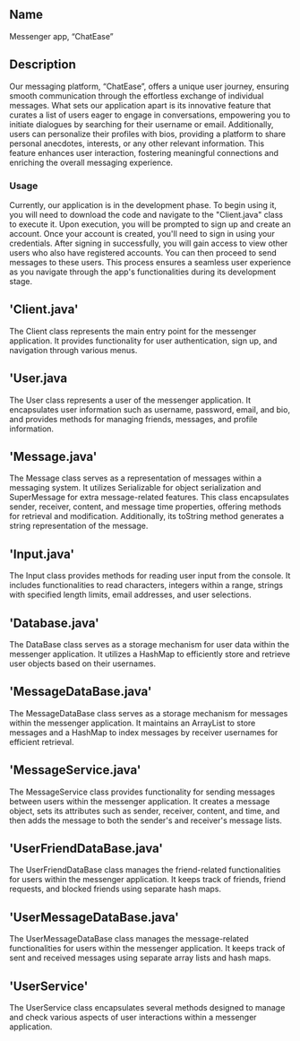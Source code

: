 ## Name

Messenger app, “ChatEase”

## Description

Our messaging platform, “ChatEase”, offers a unique user journey, ensuring smooth communication through the effortless exchange of individual messages. What sets our application apart is its innovative feature that curates a list of users eager to engage in conversations, empowering you to initiate dialogues by searching for their username or email. Additionally, users can personalize their profiles with bios, providing a platform to share personal anecdotes, interests, or any other relevant information. This feature enhances user interaction, fostering meaningful connections and enriching the overall messaging experience.   

### Usage

Currently, our application is in the development phase. To begin using it, you will need to download the code and navigate to the "Client.java" class to execute it. Upon execution, you will be prompted to sign up and create an account. Once your account is created, you'll need to sign in using your credentials. After signing in successfully, you will gain access to view other users who also have registered accounts. You can then proceed to send messages to these users. This process ensures a seamless user experience as you navigate through the app's functionalities during its development stage.  


## 'Client.java'

The Client class represents the main entry point for the messenger application. It provides functionality for user authentication, sign up, and navigation through various menus.

## 'User.java

The User class represents a user of the messenger application. It encapsulates user information such as username, password, email, and bio, and provides methods for managing friends, messages, and profile information. 

## 'Message.java'

The Message class serves as a representation of messages within a messaging system. It utilizes Serializable for object serialization and SuperMessage for extra message-related features. This class encapsulates sender, receiver, content, and message time properties, offering methods for retrieval and modification. Additionally, its toString method generates a string representation of the message. 

## 'Input.java'

 The Input class provides methods for reading user input from the console. It includes functionalities to read characters, integers within a range, strings with specified length limits, email addresses, and user selections.

## 'Database.java'

The DataBase class serves as a storage mechanism for user data within the messenger application. It utilizes a HashMap to efficiently store and retrieve user objects based on their usernames.

## 'MessageDataBase.java'

The MessageDataBase class serves as a storage mechanism for messages within the messenger application. It maintains an ArrayList to store messages and a HashMap to index messages by receiver usernames for efficient retrieval.

## 'MessageService.java'

The MessageService class provides functionality for sending messages between users within the messenger application. It creates a message object, sets its attributes such as sender, receiver, content, and time, and then adds the message to both the sender's and receiver's message lists.

## 'UserFriendDataBase.java'

The UserFriendDataBase class manages the friend-related functionalities for users within the messenger application. It keeps track of friends, friend requests, and blocked friends using separate hash maps. 

## 'UserMessageDataBase.java'

The UserMessageDataBase class manages the message-related functionalities for users within the messenger application. It keeps track of sent and received messages using separate array lists and hash maps. 

## 'UserService'

The UserService class encapsulates several methods designed to manage and check various aspects of user interactions within a messenger application.
	
